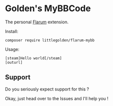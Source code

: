 # Golden's MyBBCode

The personal [Flarum](http://flarum.org/) extension.

Install:

    composer require littlegolden/flarum-mybb

Usage:

    [steam]Hello world[/steam]
    [outurl]

## Support

Do you seriously expect support for this ?

Okay, just head over to the Issues and I'll help you !
